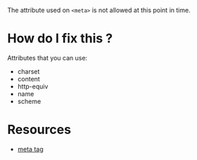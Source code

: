 The attribute used on `<meta>` is not allowed at this point in time.

# How do I fix this ?

Attributes that you can use:

* charset
* content
* http-equiv
* name
* scheme

# Resources

* [meta tag](http://www.w3schools.com/tags/tag_meta.asp)
